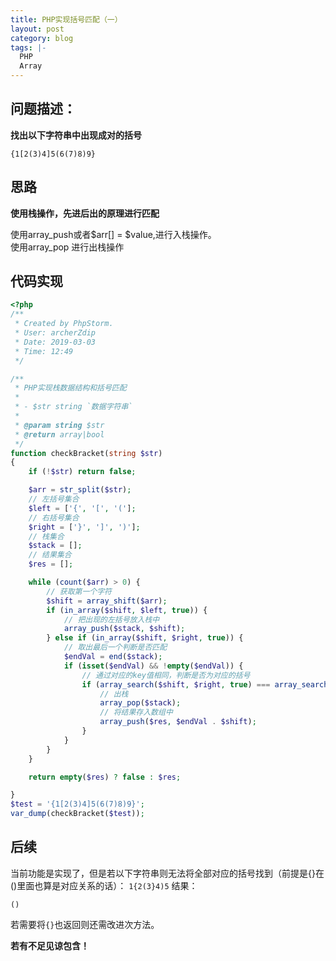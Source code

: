 ```yaml
---
title: PHP实现括号匹配（一）
layout: post
category: blog
tags: |-
  PHP
  Array
---
```


## 问题描述：
**找出以下字符串中出现成对的括号**
```
{1[2(3)4]5(6(7)8)9}
```

## 思路
**使用栈操作，先进后出的原理进行匹配**

使用array_push或者$arr[]  = $value,进行入栈操作。  
使用array_pop 进行出栈操作

## 代码实现
```php
<?php
/**
 * Created by PhpStorm.
 * User: archerZdip
 * Date: 2019-03-03
 * Time: 12:49
 */

/**
 * PHP实现栈数据结构和括号匹配
 *
 * - $str string `数据字符串`
 *
 * @param string $str
 * @return array|bool
 */
function checkBracket(string $str)
{
    if (!$str) return false;

    $arr = str_split($str);
    // 左括号集合
    $left = ['{', '[', '('];
    // 右括号集合
    $right = ['}', ']', ')'];
    // 栈集合
    $stack = [];
    // 结果集合
    $res = [];

    while (count($arr) > 0) {
        // 获取第一个字符
        $shift = array_shift($arr);
        if (in_array($shift, $left, true)) {
            // 把出现的左括号放入栈中
            array_push($stack, $shift);
        } else if (in_array($shift, $right, true)) {
            // 取出最后一个判断是否匹配
            $endVal = end($stack);
            if (isset($endVal) && !empty($endVal)) {
                // 通过对应的key值相同，判断是否为对应的括号
                if (array_search($shift, $right, true) === array_search($endVal, $left, true)) {
                    // 出栈
                    array_pop($stack);
                    // 将结果存入数组中
                    array_push($res, $endVal . $shift);
                }
            }
        }
    }

    return empty($res) ? false : $res;

}
$test = '{1[2(3)4]5(6(7)8)9}';
var_dump(checkBracket($test));
```

## 后续
当前功能是实现了，但是若以下字符串则无法将全部对应的括号找到（前提是{}在()里面也算是对应关系的话）：
`1{2(3}4)5`
结果：
```
()
```
若需要将`{}`也返回则还需改进次方法。

**若有不足见谅包含！**